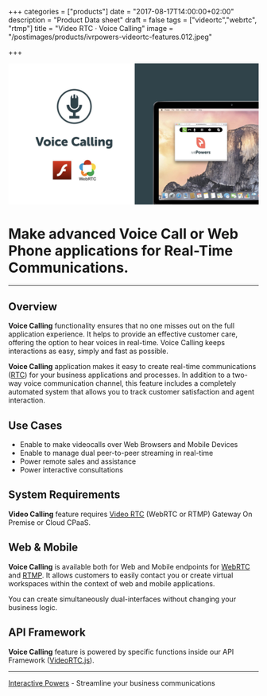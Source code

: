 +++
categories = ["products"]
date = "2017-08-17T14:00:00+02:00"
description = "Product Data sheet"
draft = false
tags = ["videortc","webrtc", "rtmp"]
title = "Video RTC · Voice Calling"
image = "/postimages/products/ivrpowers-videortc-features.012.jpeg"

+++

![VideoRTC Voice Calling](/postimages/products/ivrpowers-videortc-features.013.jpeg)

#	Make advanced Voice Call or Web Phone applications for Real-Time Communications.
---

## Overview

**Voice Calling** functionality ensures that no one misses out on the full application experience. It helps to provide an effective customer care, offering the option to hear voices in real-time. Voice Calling keeps interactions as easy, simply and fast as possible.

**Voice Calling** application makes it easy to create real-time communications ([RTC](http://blog.ivrpowers.com/post/technologies/what-is-rtc/)) for your business applications and processes. In addition to a two-way voice communication channel, this feature includes a completely automated system that allows you to track customer satisfaction and agent interaction.

## Use Cases

* Enable to make videocalls over Web Browsers and Mobile Devices
* Enable to manage dual peer-to-peer streaming in real-time
* Power remote sales and assistance
* Power interactive consultations
	
## System Requirements

**Video Calling** feature requires [Video RTC](http://blog.ivrpowers.com/post/products/video-rtc/) (WebRTC or RTMP) Gateway On Premise or Cloud CPaaS.

## Web & Mobile

**Voice Calling** is available both for Web and Mobile endpoints for [WebRTC](http://blog.ivrpowers.com/post/technologies/what-is-webrtc/) and [RTMP](http://blog.ivrpowers.com/post/technologies/what-is-rtmp/). It allows customers to easily contact you or create virtual workspaces within the context of web and mobile applications.

You can create simultaneously dual-interfaces without changing your business logic.

## API Framework

**Voice Calling** feature is powered by specific functions inside our API Framework ([VideoRTC.js](http://blog.ivrpowers.com/post/development/introducing-videortcjs-developers/)).

---
[Interactive Powers](http://www.ivrpowers.com/) - Streamline your business communications


